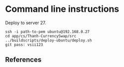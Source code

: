 Command line instructions
=========================

Deploy to server 27.

    ssh -i path-to-pem ubuntu@192.168.0.27
    cd app/cs/Thanh-CurrencySwap/src
    ../buildscripts/deploy-ubuntu/deploy.sh
    git pass: vsii123

References
----------